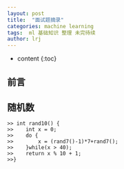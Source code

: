 ```yaml
---
layout: post
title:  "面试题摘录"
categories: machine learning
tags:  ml 基础知识 整理 未完待续
author: lrj
---
```


* content
{:toc}


## 前言


##  随机数
```
>> int rand10() {
>>    int x = 0;
>>    do {
>>        x = (rand7()-1)*7+rand7();
>>    }while(x > 40);
>>    return x % 10 + 1;
>>}
```











